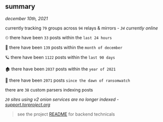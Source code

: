 
## summary
_december 10th, 2021_

currently tracking `79` groups across `94` relays & mirrors - _`34` currently online_

⏲ there have been `33` posts within the `last 24 hours`

🦈 there have been `139` posts within the `month of december`

🪐 there have been `1122` posts within the `last 90 days`

🏚 there have been `2037` posts within the `year of 2021`

🦕 there have been `2071` posts `since the dawn of ransomwatch`

there are `38` custom parsers indexing posts

_`20` sites using v2 onion services are no longer indexed - [support.torproject.org](https://support.torproject.org/onionservices/v2-deprecation/)_

> see the project [README](https://github.com/thetanz/ransomwatch#ransomwatch--) for backend technicals
